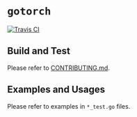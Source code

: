 # `gotorch`

[![Travis CI](https://travis-ci.com/wangkuiyi/gotorch.svg?branch=develop)](https://travis-ci.com/wangkuiyi/gotorch)

## Build and Test

Please refer to [CONTRIBUTING.md](CONTRIBUTING.md).

## Examples and Usages

Please refer to examples in `*_test.go` files.


